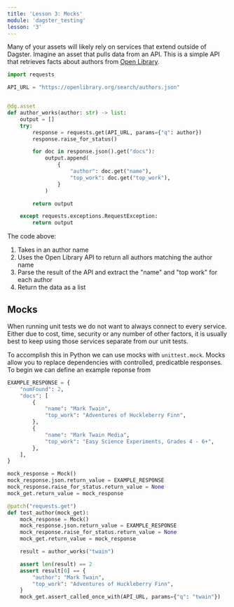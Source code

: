 ```yaml
---
title: 'Lesson 3: Mocks'
module: 'dagster_testing'
lesson: '3'
---
```


Many of your assets will likely rely on services that extend outside of Dagster. Imagine an asset that pulls data from an API. This is a simple API that retrieves facts about authors from [Open Library](https://openlibrary.org/dev/docs/api/search).


```python
import requests

API_URL = "https://openlibrary.org/search/authors.json"


@dg.asset
def author_works(author: str) -> list:
    output = []
    try:
        response = requests.get(API_URL, params={"q": author})
        response.raise_for_status()

        for doc in response.json().get("docs"):
            output.append(
                {
                    "author": doc.get("name"),
                    "top_work": doc.get("top_work"),
                }
            )

        return output

    except requests.exceptions.RequestException:
        return output
```

The code above:

1. Takes in an author name
2. Uses the Open Library API to return all authors matching the author name
3. Parse the result of the API and extract the "name" and "top work" for each author
4. Return the data as a list


## Mocks

When running unit tests we do not want to always connect to every service. Either due to cost, time, security or any number of other factors, it is usually best to keep using those services separate from our unit tests.

To accomplish this in Python we can use mocks with `unittest.mock`. Mocks allow you to replace dependencies with controlled, predicatble responses. To begin we can define an example reponse from 

```python
EXAMPLE_RESPONSE = {
    "numFound": 2,
    "docs": [
        {
            "name": "Mark Twain",
            "top_work": "Adventures of Huckleberry Finn",
        },
        {
            "name": "Mark Twain Media",
            "top_work": "Easy Science Experiments, Grades 4 - 6+",
        },
    ],
}
```


```python
mock_response = Mock()
mock_response.json.return_value = EXAMPLE_RESPONSE
mock_response.raise_for_status.return_value = None
mock_get.return_value = mock_response
```



```python
@patch("requests.get")
def test_author(mock_get):
    mock_response = Mock()
    mock_response.json.return_value = EXAMPLE_RESPONSE
    mock_response.raise_for_status.return_value = None
    mock_get.return_value = mock_response

    result = author_works("twain")

    assert len(result) == 2
    assert result[0] == {
        "author": "Mark Twain",
        "top_work": "Adventures of Huckleberry Finn",
    }
    mock_get.assert_called_once_with(API_URL, params={"q": "twain"})
```